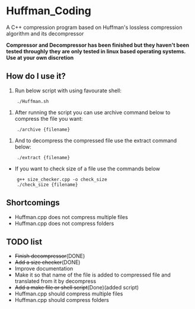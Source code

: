 # Huffman_Coding
A C++ compression program based on Huffman's lossless compression algorithm and its decompressor

**Compressor and Decompressor has been finished but they haven't been tested throughly they are only tested in linux based operating systems. Use at your own discretion**

## How do I use it?

1. Run below script with using favourate shell:
```
    ./Huffman.sh
```

1. After running the script you can use archive command below to compress the file you want:
```
    ./archive {filename}
```
1. And to decompress the compressed file use the extract command below:
```
    ./extract {filename}
```
* If you want to check size of a file use the commands below
```
    g++ size_checker.cpp -o check_size
    ./check_size {filename}
```
## Shortcomings
* Huffman.cpp does not compress multiple files
* Huffman.cpp does not compress folders

## TODO list
* ~~Finish decompressor~~(DONE)
* ~~Add a size checker~~(DONE)
* Improve documentation
* Make it so that name of the file is added to compressed file and translated from it by decompress
* ~~Add a make file or shell script~~(Done)(added script)
* Huffman.cpp should compress multiple files
* Huffman.cpp should compress folders
